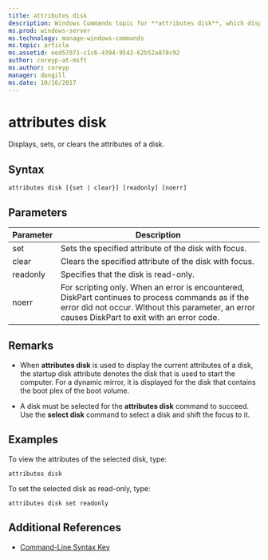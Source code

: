 ```yaml
---
title: attributes disk
description: Windows Commands topic for **attributes disk**, which displays, sets, or clears the attributes of a disk.
ms.prod: windows-server
ms.technology: manage-windows-commands
ms.topic: article
ms.assetid: eed57071-c1c6-4394-9542-62b52a878c92
author: coreyp-at-msft
ms.author: coreyp
manager: dongill
ms.date: 10/16/2017
---
```


# attributes disk

Displays, sets, or clears the attributes of a disk.

## Syntax

```
attributes disk [{set | clear}] [readonly] [noerr]
```

## Parameters

| Parameter | Description |
| --------- | ----------- |
| set | Sets the specified attribute of the disk with focus. |
| clear | Clears the specified attribute of the disk with focus. |
| readonly | Specifies that the disk is read-only. |
| noerr | For scripting only. When an error is encountered, DiskPart continues to process commands as if the error did not occur. Without this parameter, an error causes DiskPart to exit with an error code. |

## Remarks

-   When **attributes disk** is used to display the current attributes of a disk, the startup disk attribute denotes the disk that is used to start the computer. For a dynamic mirror, it is displayed for the disk that contains the boot plex of the boot volume.

-   A disk must be selected for the **attributes disk** command to succeed. Use the **select disk** command to select a disk and shift the focus to it.

## <a name=BKMK_examples></a>Examples

To view the attributes of the selected disk, type:

```
attributes disk
```

To set the selected disk as read-only, type:

```
attributes disk set readonly
```

## Additional References

- [Command-Line Syntax Key](command-line-syntax-key.md)